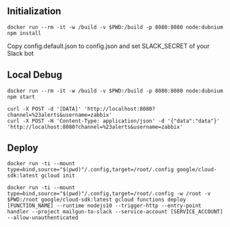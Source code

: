 ## Initialization

```
docker run --rm -it -w /build -v $PWD:/build -p 8080:8080 node:dubnium npm install
```

Copy config.default.json to config.json and set SLACK_SECRET of your Slack bot

## Local Debug

```
docker run --rm -it -w /build -v $PWD:/build -p 8080:8080 node:dubnium npm start
```
```
curl -X POST -d '[DATA]' 'http://localhost:8080?channel=%23alerts&username=zabbix'
curl -X POST -H 'Content-Type: application/json' -d '{"data":"data"}' 'http://localhost:8080?channel=%23alerts&username=zabbix'
```

## Deploy

```
docker run -ti --mount type=bind,source="$(pwd)"/.config,target=/root/.config google/cloud-sdk:latest gcloud init
```
```
docker run -ti --mount type=bind,source="$(pwd)"/.config,target=/root/.config -w /root -v $PWD:/root google/cloud-sdk:latest gcloud functions deploy [FUNCTION_NAME] --runtime nodejs10 --trigger-http --entry-point handler --project mailgun-to-slack --service-account [SERVICE_ACCOUNT] --allow-unauthenticated
```
